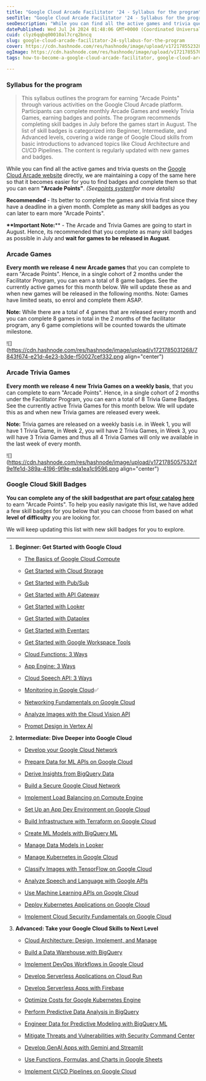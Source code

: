 ```yaml
---
title: "Google Cloud Arcade Facilitator '24 - Syllabus for the program"
seoTitle: "Google Cloud Arcade Facilitator '24 - Syllabus for the program"
seoDescription: "While you can find all the active games and trivia quests on the Google Cloud Arcade website directly, we are maintaining a copy of the same here so that it"
datePublished: Wed Jul 24 2024 01:48:06 GMT+0000 (Coordinated Universal Time)
cuid: clyz6qqbq00010al7crq2bncq
slug: google-cloud-arcade-facilitator-24-syllabus-for-the-program
cover: https://cdn.hashnode.com/res/hashnode/image/upload/v1721785523288/49d5aa52-7055-49ab-8742-e252c8156a61.png
ogImage: https://cdn.hashnode.com/res/hashnode/image/upload/v1721785570661/e0fa65ca-b4e2-442e-b3b3-818d1e97e9cf.png
tags: how-to-become-a-google-cloud-arcade-facilitator, google-cloud-arcade-facilitator-24, google-cloud-arcade-facilitator, syllabus-for-the-program

---
```


### **Syllabus for the program**

> This syllabus outlines the program for earning "Arcade Points" through various activities on the Google Cloud Arcade platform. Participants can complete monthly Arcade Games and weekly Trivia Games, earning badges and points. The program recommends completing skill badges in July before the games start in August. The list of skill badges is categorized into Beginner, Intermediate, and Advanced levels, covering a wide range of Google Cloud skills from basic introductions to advanced topics like Cloud Architecture and CI/CD Pipelines. The content is regularly updated with new games and badges.

While you can find all the active games and trivia quests on the [Google Cloud Arcade website](https://go.cloudskillsboost.google/arcade?utm_source=gcaf-site&utm_medium=website&utm_campaign=arcade-facilitator24) directly, we are maintaining a copy of the same here so that it becomes easier for you to find badges and complete them so that you can earn **"Arcade Points"**. *(See*[*points system*](https://rsvp.withgoogle.com/events/arcade-facilitator/points-system)*for more details)*

**Recommended** - Its better to complete the games and trivia first since they have a deadline in a given month. Complete as many skill badges as you can later to earn more "Arcade Points".

**\*\*Important Note:**\*\* - The Arcade and Trivia Games are going to start in August. Hence, its recommended that you complete as many skill badges as possible in July and **wait for games to be released in August**.

### Arcade Games

**Every month we release 4 new Arcade games** that you can complete to earn "Arcade Points". Hence, in a single cohort of 2 months under the Facilitator Program, you can earn a total of 8 game badges. See the currently active games for this month below. We will update these as and when new games will be released in the following months. Note: Games have limited seats, so enrol and complete them ASAP.

**Note:** While there are a total of 4 games that are released every month and you can complete 8 games in total in the 2 months of the facilitator program, any 6 game completions will be counted towards the ultimate milestone.

![](https://cdn.hashnode.com/res/hashnode/image/upload/v1721785031268/7843f674-e21d-4e23-b3de-f50027cef332.png align="center")

### Arcade Trivia Games

**Every month we release 4 new Trivia Games on a weekly basis**, that you can complete to earn "Arcade Points". Hence, in a single cohort of 2 months under the Facilitator Program, you can earn a total of 8 Trivia Game Badges. See the currently active Trivia Games for this month below. We will update this as and when new Trivia games are released every week.

**Note:** Trivia games are released on a weekly basis i.e. in Week 1, you will have 1 Trivia Game, in Week 2, you will have 2 Trivia Games, in Week 3, you will have 3 Trivia Games and thus all 4 Trivia Games will only we available in the last week of every month.

![](https://cdn.hashnode.com/res/hashnode/image/upload/v1721785057532/f9e1fe1d-389a-4196-9f9e-eda1ea1c9596.png align="center")

### Google Cloud Skill Badges

**You can complete any of the skill badgesthat are part of**[**our catalog here**](https://www.cloudskillsboost.google/catalog?keywords=&locale=&skill-badge%5B%5D=skill-badge&format%5B%5D=any&language%5B%5D=any) to earn "Arcade Points". To help you easily navigate this list, we have added a few skill badges for you below that you can choose from based on what **level of difficulty** you are looking for.

We will keep updating this list with new skill badges for you to explore.

---

1. **Beginner: Get Started with Google Cloud**
    
    * [The Basics of Google Cloud Compute](https://www.cloudskillsboost.google/course_templates/754?utm_source=gcaf-site&utm_medium=website&utm_campaign=arcade-facilitator24)
        
    * [Get Started with Cloud Storage](https://www.cloudskillsboost.google/course_templates/725?utm_source=gcaf-site&utm_medium=website&utm_campaign=arcade-facilitator24)
        
    * [Get Started with Pub/Sub](https://www.cloudskillsboost.google/course_templates/728?utm_source=gcaf-site&utm_medium=website&utm_campaign=arcade-facilitator24)
        
    * [Get Started with API Gateway](https://www.cloudskillsboost.google/course_templates/662?utm_source=gcaf-site&utm_medium=website&utm_campaign=arcade-facilitator24)
        
    * [Get Started with Looker](https://www.cloudskillsboost.google/course_templates/647?utm_source=gcaf-site&utm_medium=website&utm_campaign=arcade-facilitator24)
        
    * [Get Started with Dataplex](https://www.cloudskillsboost.google/course_templates/726?utm_source=gcaf-site&utm_medium=website&utm_campaign=arcade-facilitator24)
        
    * [Get Started with Eventarc](https://www.cloudskillsboost.google/course_templates/727?utm_source=gcaf-site&utm_medium=website&utm_campaign=arcade-facilitator24)
        
    * [Get Started with Google Workspace Tools](https://www.cloudskillsboost.google/course_templates/676?utm_source=gcaf-site&utm_medium=website&utm_campaign=arcade-facilitator24)
        
    * [Cloud Functions: 3 Ways](https://www.cloudskillsboost.google/course_templates/696?utm_source=gcaf-site&utm_medium=website&utm_campaign=arcade-facilitator24)
        
    * [App Engine: 3 Ways](https://www.cloudskillsboost.google/course_templates/671?utm_source=gcaf-site&utm_medium=website&utm_campaign=arcade-facilitator24)
        
    * [Cloud Speech API: 3 Ways](https://www.cloudskillsboost.google/course_templates/700?utm_source=gcaf-site&utm_medium=website&utm_campaign=arcade-facilitator24)
        
    * [Monitoring in Google Cloud](https://www.cloudskillsboost.google/course_templates/747?utm_source=gcaf-site&utm_medium=website&utm_campaign=arcade-facilitator24)✅
        
    * [Networking Fundamentals on Google Cloud](https://www.cloudskillsboost.google/course_templates/748?utm_source=gcaf-site&utm_medium=website&utm_campaign=arcade-facilitator24)
        
    * [Analyze Images with the Cloud Vision API](https://www.cloudskillsboost.google/course_templates/633)
        
    * [Prompt Design in Vertex AI](https://www.cloudskillsboost.google/course_templates/976?utm_source=gcaf-site&utm_medium=website&utm_campaign=arcade-facilitator24)
        
2. **Intermediate: Dive Deeper into Google Cloud**
    
    * [Develop your Google Cloud Network](https://www.cloudskillsboost.google/course_templates/625?utm_source=gcaf-site&utm_medium=website&utm_campaign=arcade-facilitator24)
        
    * [Prepare Data for ML APIs on Google Cloud](https://www.cloudskillsboost.google/course_templates/631?utm_source=gcaf-site&utm_medium=website&utm_campaign=arcade-facilitator24)
        
    * [Derive Insights from BigQuery Data](https://www.cloudskillsboost.google/course_templates/623?utm_source=gcaf-site&utm_medium=website&utm_campaign=arcade-facilitator24)
        
    * [Build a Secure Google Cloud Network](https://www.cloudskillsboost.google/course_templates/654?utm_source=gcaf-site&utm_medium=website&utm_campaign=arcade-facilitator24)
        
    * [Implement Load Balancing on Compute Engine](https://www.cloudskillsboost.google/course_templates/648?utm_source=gcaf-site&utm_medium=website&utm_campaign=arcade-facilitator24)
        
    * [Set Up an App Dev Environment on Google Cloud](https://www.cloudskillsboost.google/course_templates/637?utm_source=gcaf-site&utm_medium=website&utm_campaign=arcade-facilitator24)
        
    * [Build Infrastructure with Terraform on Google Cloud](https://www.cloudskillsboost.google/course_templates/636?utm_source=gcaf-site&utm_medium=website&utm_campaign=arcade-facilitator24)
        
    * [Create ML Models with BigQuery ML](https://www.cloudskillsboost.google/course_templates/626?utm_source=gcaf-site&utm_medium=website&utm_campaign=arcade-facilitator24)
        
    * [Manage Data Models in Looker](https://www.cloudskillsboost.google/course_templates/651?utm_source=gcaf-site&utm_medium=website&utm_campaign=arcade-facilitator24)
        
    * [Manage Kubernetes in Google Cloud](https://www.cloudskillsboost.google/course_templates/783?utm_source=gcaf-site&utm_medium=website&utm_campaign=arcade-facilitator24)
        
    * [Classify Images with TensorFlow on Google Cloud](https://www.cloudskillsboost.google/course_templates/646?utm_source=gcaf-site&utm_medium=website&utm_campaign=arcade-facilitator24)
        
    * [Analyze Speech and Language with Google APIs](https://www.cloudskillsboost.google/course_templates/634?utm_source=gcaf-site&utm_medium=website&utm_campaign=arcade-facilitator24)
        
    * [Use Machine Learning APIs on Google Cloud](https://www.cloudskillsboost.google/course_templates/630?utm_source=gcaf-site&utm_medium=website&utm_campaign=arcade-facilitator24)
        
    * [Deploy Kubernetes Applications on Google Cloud](https://www.cloudskillsboost.google/course_templates/663?utm_source=gcaf-site&utm_medium=website&utm_campaign=arcade-facilitator24)
        
    * [Implement Cloud Security Fundamentals on Google Cloud](https://www.cloudskillsboost.google/course_templates/645?utm_source=gcaf-site&utm_medium=website&utm_campaign=arcade-facilitator24)
        
3. **Advanced: Take your Google Cloud Skills to Next Level**
    
    * [Cloud Architecture: Design, Implement, and Manage](https://www.cloudskillsboost.google/course_templates/640?utm_source=gcaf-site&utm_medium=website&utm_campaign=arcade-facilitator24)
        
    * [Build a Data Warehouse with BigQuery](https://www.cloudskillsboost.google/course_templates/624?utm_source=gcaf-site&utm_medium=website&utm_campaign=arcade-facilitator24)
        
    * [Implement DevOps Workflows in Google Cloud](https://www.cloudskillsboost.google/course_templates/716?utm_source=gcaf-site&utm_medium=website&utm_campaign=arcade-facilitator24)
        
    * [Develop Serverless Applications on Cloud Run](https://www.cloudskillsboost.google/course_templates/741?utm_source=gcaf-site&utm_medium=website&utm_campaign=arcade-facilitator24)
        
    * [Develop Serverless Apps with Firebase](https://www.cloudskillsboost.google/course_templates/649?utm_source=gcaf-site&utm_medium=website&utm_campaign=arcade-facilitator24)
        
    * [Optimize Costs for Google Kubernetes Engine](https://www.cloudskillsboost.google/course_templates/655?utm_source=gcaf-site&utm_medium=website&utm_campaign=arcade-facilitator24)
        
    * [Perform Predictive Data Analysis in BigQuery](https://www.cloudskillsboost.google/course_templates/656?utm_source=gcaf-site&utm_medium=website&utm_campaign=arcade-facilitator24)
        
    * [Engineer Data for Predictive Modeling with BigQuery ML](https://www.cloudskillsboost.google/course_templates/627?utm_source=gcaf-site&utm_medium=website&utm_campaign=arcade-facilitator24)
        
    * [Mitigate Threats and Vulnerabilities with Security Command Center](https://www.cloudskillsboost.google/course_templates/759?utm_source=gcaf-site&utm_medium=website&utm_campaign=arcade-facilitator24)
        
    * [Develop GenAI Apps with Gemini and Streamlit](https://www.cloudskillsboost.google/course_templates/978?utm_source=gcaf-site&utm_medium=website&utm_campaign=arcade-facilitator24)
        
    * [Use Functions, Formulas, and Charts in Google Sheets](https://www.cloudskillsboost.google/course_templates/776?utm_source=gcaf-site&utm_medium=website&utm_campaign=arcade-facilitator24)
        
    * [Implement CI/CD Pipelines on Google Cloud](https://www.cloudskillsboost.google/course_templates/691?utm_source=gcaf-site&utm_medium=website&utm_campaign=arcade-facilitator24)
